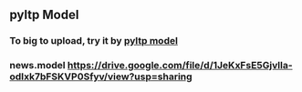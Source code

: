 ## pyltp Model
### To big to upload, try it by [pyltp model](https://pan.baidu.com/share/link?shareid=1988562907&uk=2738088569#list/path=%2F)
### news.model https://drive.google.com/file/d/1JeKxFsE5Gjvlla-odIxk7bFSKVP0Sfyv/view?usp=sharing
